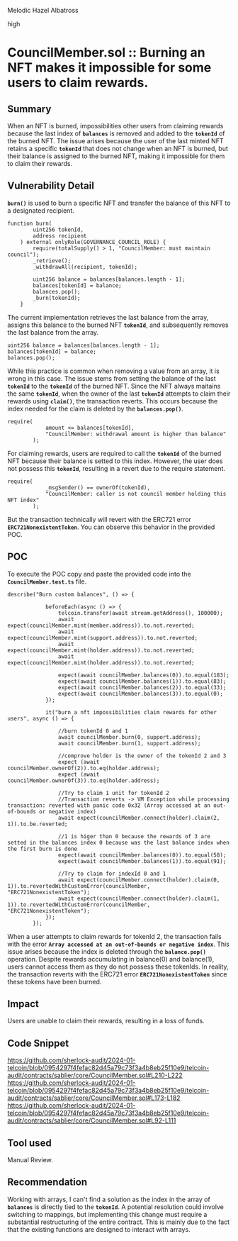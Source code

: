 Melodic Hazel Albatross

high

# CouncilMember.sol :: Burning an NFT makes it impossible for some users to claim rewards.

## Summary
When an NFT is burned, impossibilities other users from claiming rewards because the last index of **`balances`** is removed and added to the **`tokenId`** of the burned NFT. The issue arises because the user of the last minted NFT retains a specific **`tokenId`** that does not change when an NFT is burned, but their balance is assigned to the burned NFT, making it impossible for them to claim their rewards.
## Vulnerability Detail
**`burn()`** is used to burn a specific NFT and transfer the balance of this NFT to a designated recipient.
```Solidity
function burn(
        uint256 tokenId,
        address recipient
    ) external onlyRole(GOVERNANCE_COUNCIL_ROLE) {
        require(totalSupply() > 1, "CouncilMember: must maintain council");
        _retrieve();
        _withdrawAll(recipient, tokenId);

        uint256 balance = balances[balances.length - 1];
        balances[tokenId] = balance;
        balances.pop();
        _burn(tokenId);
    }
```
The current implementation retrieves the last balance from the array, assigns this balance to the burned NFT **`tokenId`**, and subsequently removes the last balance from the array.
```Solidity
uint256 balance = balances[balances.length - 1];
balances[tokenId] = balance;
balances.pop();
```
While this practice is common when removing a value from an array, it is wrong in this case. The issue stems from setting the balance of the last **`tokenId`** to the **`tokenId`** of the burned NFT. Since the NFT always maitains the same **`tokenId`**, when the owner of the last **`tokenId`** attempts to claim their rewards using **`claim()`**, the transaction reverts. This occurs because the index needed for the claim is deleted by the **`balances.pop()`**.
```Solidity
require(
            amount <= balances[tokenId],
            "CouncilMember: withdrawal amount is higher than balance"
        );
```
For claiming rewards, users are required to call the **`tokenId`** of the burned NFT because their balance is setted to this index. However, the user does not possess this **`tokenId`**, resulting in a revert due to the require statement.
```Solidity
require(
            _msgSender() == ownerOf(tokenId),
            "CouncilMember: caller is not council member holding this NFT index"
        );
```
But the transaction technically will revert with the ERC721 error **`ERC721NonexistentToken`**. You can observe this behavior in the provided POC.
## POC
To execute the POC copy and paste the provided code into the **`CouncilMember.test.ts`** file.
```Solidity
describe("Burn custom balances", () => {

            beforeEach(async () => {
                telcoin.transfer(await stream.getAddress(), 100000);
                await expect(councilMember.mint(member.address)).to.not.reverted;
                await expect(councilMember.mint(support.address)).to.not.reverted;
                await expect(councilMember.mint(holder.address)).to.not.reverted;
                await expect(councilMember.mint(holder.address)).to.not.reverted;

                expect(await councilMember.balances(0)).to.equal(183);
                expect(await councilMember.balances(1)).to.equal(83);
                expect(await councilMember.balances(2)).to.equal(33);
                expect(await councilMember.balances(3)).to.equal(0);
            });

            it("burn a nft impossibilities claim rewards for other users", async () => {
                
                //burn tokenId 0 and 1
                await councilMember.burn(0, support.address);
                await councilMember.burn(1, support.address);
                
                //comprove holder is the owner of the tokenId 2 and 3
                expect (await councilMember.ownerOf(2)).to.eq(holder.address);
                expect (await councilMember.ownerOf(3)).to.eq(holder.address);
                
                //Try to claim 1 unit for tokenId 2
                //Transaction reverts -> VM Exception while processing transaction: reverted with panic code 0x32 (Array accessed at an out-of-bounds or negative index)
                await expect(councilMember.connect(holder).claim(2, 1)).to.be.reverted;

                //1 is higer than 0 because the rewards of 3 are setted in the balances index 0 because was the last balance index when the first burn is done
                expect(await councilMember.balances(0)).to.equal(58);
                expect(await councilMember.balances(1)).to.equal(91);

                //Try to claim for indexId 0 and 1
                await expect(councilMember.connect(holder).claim(0, 1)).to.revertedWithCustomError(councilMember, "ERC721NonexistentToken");
                await expect(councilMember.connect(holder).claim(1, 1)).to.revertedWithCustomError(councilMember, "ERC721NonexistentToken");
            });
        });
```
When a user attempts to claim rewards for tokenId 2, the transaction fails with the error **`Array accessed at an out-of-bounds or negative index`**. This issue arises because the index is deleted through the **`balance.pop()`** operation. Despite rewards accumulating in balance(0) and balance(1), users cannot access them as they do not possess these tokenIds. In reality, the transaction reverts with the ERC721 error **`ERC721NonexistentToken`** since these tokens have been burned.
## Impact
Users are unable to claim their rewards, resulting in a loss of funds.
## Code Snippet
https://github.com/sherlock-audit/2024-01-telcoin/blob/0954297f4fefac82d45a79c73f3a4b8eb25f10e9/telcoin-audit/contracts/sablier/core/CouncilMember.sol#L210-L222
https://github.com/sherlock-audit/2024-01-telcoin/blob/0954297f4fefac82d45a79c73f3a4b8eb25f10e9/telcoin-audit/contracts/sablier/core/CouncilMember.sol#L173-L182
https://github.com/sherlock-audit/2024-01-telcoin/blob/0954297f4fefac82d45a79c73f3a4b8eb25f10e9/telcoin-audit/contracts/sablier/core/CouncilMember.sol#L92-L111
## Tool used
Manual Review.
## Recommendation
Working with arrays, I can't find a solution as the index in the array of **`balances`** is directly tied to the **`tokenId`**. A potential resolution could involve switching to mappings, but implementing this change must require a substantial restructuring of the entire contract. This is mainly due to the fact that the existing functions are designed to interact with arrays.